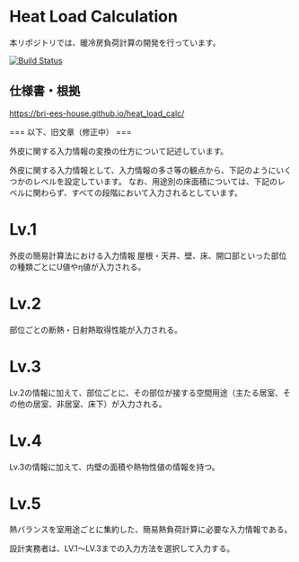 # Heat Load Calculation

本リポジトリでは、暖冷房負荷計算の開発を行っています。  

[![Build Status](https://travis-ci.com/BRI-EES-House/heat_load_calc.svg?branch=master)](https://travis-ci.com/BRI-EES-House/heat_load_calc)



## 仕様書・根拠

https://bri-ees-house.github.io/heat_load_calc/

=== 以下、旧文章（修正中） ===

外皮に関する入力情報の変換の仕方について記述しています。

外皮に関する入力情報として、入力情報の多さ等の観点から、下記のようにいくつかのレベルを設定しています。
なお、用途別の床面積については、下記のレベルに関わらず、すべての段階において入力されるとしています。

# Lv.1

外皮の簡易計算法における入力情報
屋根・天井、壁、床、開口部といった部位の種類ごとにU値やη値が入力される。

# Lv.2

部位ごとの断熱・日射熱取得性能が入力される。

# Lv.3

Lv.2の情報に加えて、部位ごとに、その部位が接する空間用途（主たる居室、その他の居室、非居室、床下）が入力される。

# Lv.4

Lv.3の情報に加えて、内壁の面積や熱物性値の情報を持つ。

# Lv.5

熱バランスを室用途ごとに集約した、簡易熱負荷計算に必要な入力情報である。


設計実務者は、LV.1～LV.3までの入力方法を選択して入力する。
